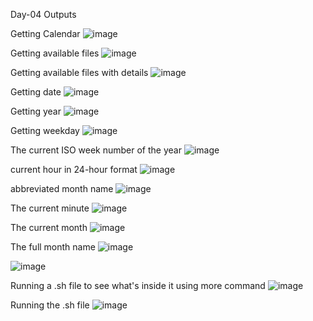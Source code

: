 Day-04 Outputs

Getting Calendar
![image](https://github.com/user-attachments/assets/24b7038d-01eb-41b3-aac8-2dff73822fc2)

Getting available files
![image](https://github.com/user-attachments/assets/a445ccea-764d-46a7-bb81-fec21d6304d3)

Getting available files with details
![image](https://github.com/user-attachments/assets/41d4b72a-9682-466e-a538-70fa6b49bdda)

Getting date
![image](https://github.com/user-attachments/assets/c952e798-9980-4484-8246-5d52b55a068b)

Getting year
![image](https://github.com/user-attachments/assets/ce54a18f-9aa0-4ee7-b43f-821caf6f8552)

Getting weekday
![image](https://github.com/user-attachments/assets/7b3a5153-c6c5-4fdb-9284-d11d0d760f11)

The current ISO week number of the year
![image](https://github.com/user-attachments/assets/7707e0ab-5740-4d7d-9aa0-8c79f290be99)

 current hour in 24-hour format
 ![image](https://github.com/user-attachments/assets/150097dd-7e1c-42ad-b709-1d9b25dfbdb1)

abbreviated month name
![image](https://github.com/user-attachments/assets/5f4db1eb-ee96-4446-be48-b3fef9ae6fb3)

The current minute
![image](https://github.com/user-attachments/assets/bdef9ff1-698f-4658-b3ea-4fa139e59ef4)

The current month
![image](https://github.com/user-attachments/assets/e7dec6b0-c370-40ac-990f-d8b08ca0e8c5)

The full month name
![image](https://github.com/user-attachments/assets/7db84e7c-56a2-451f-8e1a-9596d0c99199)

![image](https://github.com/user-attachments/assets/6a432708-75c7-44d3-822e-7df9f8df2ac2)

Running a .sh file to see what's inside it using more command
![image](https://github.com/user-attachments/assets/9263ba88-e0d7-48f4-aca8-50654ff0260b)

Running the .sh file 
![image](https://github.com/user-attachments/assets/b62b1697-3ec3-4023-aabc-c98209872fa9)







